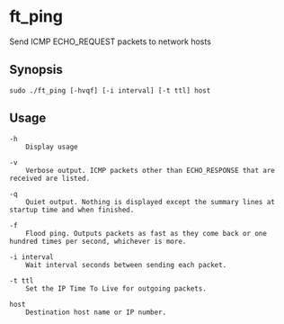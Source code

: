 # ft_ping

Send ICMP ECHO_REQUEST packets to network hosts

## Synopsis

```
sudo ./ft_ping [-hvqf] [-i interval] [-t ttl] host
```

## Usage

```
-h
	Display usage

-v
	Verbose output. ICMP packets other than ECHO_RESPONSE that are received are listed.

-q
	Quiet output. Nothing is displayed except the summary lines at startup time and when finished.

-f
	Flood ping. Outputs packets as fast as they come back or one hundred times per second, whichever is more.

-i interval
	Wait interval seconds between sending each packet.

-t ttl
	Set the IP Time To Live for outgoing packets.

host
	Destination host name or IP number.
```
